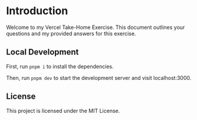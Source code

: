 # Introduction

Welcome to my Vercel Take-Home Exercise. This document outlines your questions and my provided answers for this exercise.

## Local Development

First, run `pnpm i` to install the dependencies.

Then, run `pnpm dev` to start the development server and visit localhost:3000.

## License

This project is licensed under the MIT License.
